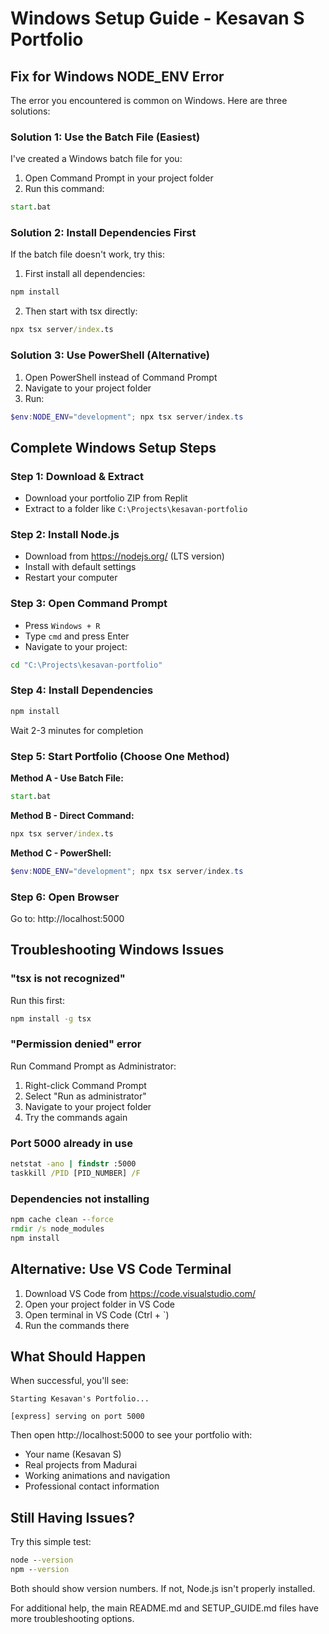 # Windows Setup Guide - Kesavan S Portfolio

## Fix for Windows NODE_ENV Error

The error you encountered is common on Windows. Here are three solutions:

### Solution 1: Use the Batch File (Easiest)

I've created a Windows batch file for you:

1. Open Command Prompt in your project folder
2. Run this command:
```cmd
start.bat
```

### Solution 2: Install Dependencies First

If the batch file doesn't work, try this:

1. First install all dependencies:
```cmd
npm install
```

2. Then start with tsx directly:
```cmd
npx tsx server/index.ts
```

### Solution 3: Use PowerShell (Alternative)

1. Open PowerShell instead of Command Prompt
2. Navigate to your project folder
3. Run:
```powershell
$env:NODE_ENV="development"; npx tsx server/index.ts
```

## Complete Windows Setup Steps

### Step 1: Download & Extract
- Download your portfolio ZIP from Replit
- Extract to a folder like `C:\Projects\kesavan-portfolio`

### Step 2: Install Node.js
- Download from https://nodejs.org/ (LTS version)
- Install with default settings
- Restart your computer

### Step 3: Open Command Prompt
- Press `Windows + R`
- Type `cmd` and press Enter
- Navigate to your project:
```cmd
cd "C:\Projects\kesavan-portfolio"
```

### Step 4: Install Dependencies
```cmd
npm install
```
Wait 2-3 minutes for completion

### Step 5: Start Portfolio (Choose One Method)

**Method A - Use Batch File:**
```cmd
start.bat
```

**Method B - Direct Command:**
```cmd
npx tsx server/index.ts
```

**Method C - PowerShell:**
```powershell
$env:NODE_ENV="development"; npx tsx server/index.ts
```

### Step 6: Open Browser
Go to: http://localhost:5000

## Troubleshooting Windows Issues

### "tsx is not recognized"
Run this first:
```cmd
npm install -g tsx
```

### "Permission denied" error
Run Command Prompt as Administrator:
1. Right-click Command Prompt
2. Select "Run as administrator"
3. Navigate to your project folder
4. Try the commands again

### Port 5000 already in use
```cmd
netstat -ano | findstr :5000
taskkill /PID [PID_NUMBER] /F
```

### Dependencies not installing
```cmd
npm cache clean --force
rmdir /s node_modules
npm install
```

## Alternative: Use VS Code Terminal

1. Download VS Code from https://code.visualstudio.com/
2. Open your project folder in VS Code
3. Open terminal in VS Code (Ctrl + `)
4. Run the commands there

## What Should Happen

When successful, you'll see:
```
Starting Kesavan's Portfolio...

[express] serving on port 5000
```

Then open http://localhost:5000 to see your portfolio with:
- Your name (Kesavan S)
- Real projects from Madurai
- Working animations and navigation
- Professional contact information

## Still Having Issues?

Try this simple test:
```cmd
node --version
npm --version
```

Both should show version numbers. If not, Node.js isn't properly installed.

For additional help, the main README.md and SETUP_GUIDE.md files have more troubleshooting options.